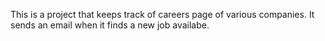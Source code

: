This is a project that keeps track of careers page of various companies. It sends an email when it finds a new job availabe.
